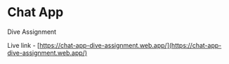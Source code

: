 # Chat App

Dive Assignment

Live link - [https://chat-app-dive-assignment.web.app/](https://chat-app-dive-assignment.web.app/)
